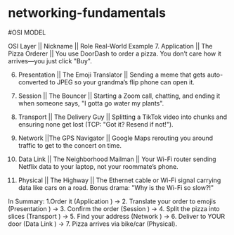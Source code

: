 # networking-fundamentals
#OSI MODEL

OSI Layer || Nickname ||  Role Real-World Example
7. Application	|| The Pizza Orderer	|| You use DoorDash to order a pizza. You don’t care how it arrives—you just click "Buy".

6. Presentation	|| The Emoji Translator || Sending a meme that gets auto-converted to JPEG so your grandma’s flip phone can open it.
   
5. Session	|| The Bouncer || Starting a Zoom call, chatting, and ending it when someone says, "I gotta go water my plants".
   
4. Transport || The Delivery Guy || Splitting a TikTok video into chunks and ensuring none get lost (TCP: "Got it? Resend if not!").
   
3. Network ||The GPS Navigator || Google Maps rerouting you around traffic to get to the concert on time.
   
2. Data Link || The Neighborhood Mailman || Your Wi-Fi router sending Netflix data to your laptop, not your roommate’s phone.
   
1. Physical ||	The Highway || The Ethernet cable or Wi-Fi signal carrying data like cars on a road. Bonus drama: "Why is the Wi-Fi so slow?!"


In Summary: 1.Order it (Application ) → 2. Translate your order to emojis (Presentation ) → 3. Confirm the order (Session ) → 4. Split the pizza into slices (Transport ) → 5. Find your address (Network ) → 6. Deliver to YOUR door (Data Link ) → 7. Pizza arrives via bike/car (Physical).
